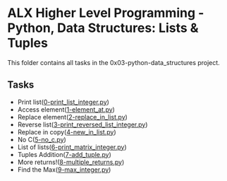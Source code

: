 # ALX Higher Level Programming - Python, Data Structures: Lists & Tuples

This folder contains all tasks in the 0x03-python-data_structures project.

## Tasks

- Print list([0-print_list_integer.py](./0-print_list_integer.py))
- Access element([1-element_at.py](./1-element_at.py))
- Replace element([2-replace_in_list.py](./2-replace_in_list.py))
- Reverse list([3-print_reversed_list_integer.py](./3-print_reversed_list_integer.py))
- Replace in copy([4-new_in_list.py](./4-new_in_list.py))
- No C([5-no_c.py](./5-no_c.py))
- List of lists([6-print_matrix_integer.py](./6-print_matrix_integer.py))
- Tuples Addition([7-add_tuple.py](./7-add_tuple.py))
- More returns!([8-multiple_returns.py](./8-multiple_returns.py))
- Find the Max([9-max_integer.py](./9-max_integer.py))
